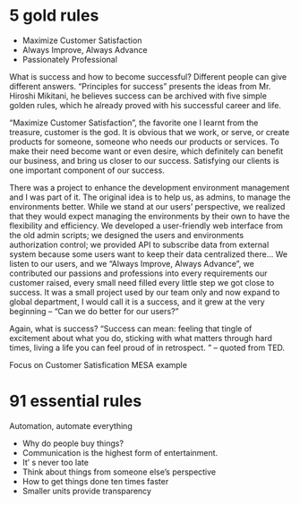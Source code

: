 5 gold rules
===

* Maximize Customer Satisfaction
* Always Improve, Always Advance
* Passionately Professional

What is success and how to become successful? Different people can give different answers. “Principles for success” presents the ideas from Mr. Hiroshi Mikitani, he believes success can be archived with five simple golden rules, which he already proved with his successful career and life.

“Maximize Customer Satisfaction”, the favorite one I learnt from the treasure, customer is the god. It is obvious that we work, or serve, or create products for someone, someone who needs our products or services. To make their need become want or even desire, which definitely can benefit our business, and bring us closer to our success. Satisfying our clients is one important component of our success.

There was a project to enhance the development environment management and I was part of it. The original idea is to help us, as admins, to manage the environments better. While we stand at our users’ perspective, we realized that they would expect managing the environments by their own to have the flexibility and efficiency. We developed a user-friendly web interface from the old admin scripts; we designed the users and environments authorization control; we provided API to subscribe data from external system because some users want to keep their data centralized there… We listen to our users, and we “Always Improve, Always Advance”, we contributed our passions and professions into every requirements our customer raised, every small need filled every little step we got close to success. It was a small project used by our team only and now expand to global department, I would call it is a success, and it grew at the very beginning – “Can we do better for our users?”

Again, what is success? “Success can mean: feeling that tingle of excitement about what you do, sticking with what matters through hard times, living a life you can feel proud of in retrospect. ” – quoted from TED.


Focus on Customer Satisfication
MESA example

91 essential rules
===

Automation, automate everything

* Why do people buy things?
* Communication is the highest form of entertainment.
* It’ s never too late
* Think about things from someone else’s perspective
* How to get things done ten times faster
* Smaller units provide transparency

